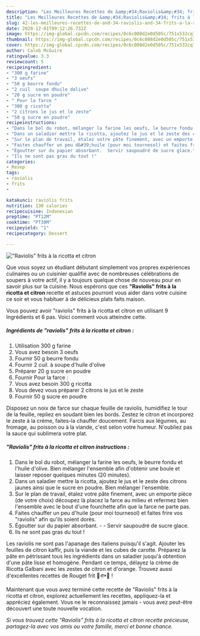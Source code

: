```yaml
---
description: "Les Meilleures Recettes de &amp;#34;Raviolis&amp;#34; frits à la ricotta et citron"
title: "Les Meilleures Recettes de &amp;#34;Raviolis&amp;#34; frits à la ricotta et citron"
slug: 42-les-meilleures-recettes-de-and-34-raviolis-and-34-frits-a-la-ricotta-et-citron
date: 2020-12-01T09:12:26.732Z
image: https://img-global.cpcdn.com/recipes/0c6c008d2e0d505c/751x532cq70/raviolis-frits-a-la-ricotta-et-citron-photo-principale-de-la-recette.jpg
thumbnail: https://img-global.cpcdn.com/recipes/0c6c008d2e0d505c/751x532cq70/raviolis-frits-a-la-ricotta-et-citron-photo-principale-de-la-recette.jpg
cover: https://img-global.cpcdn.com/recipes/0c6c008d2e0d505c/751x532cq70/raviolis-frits-a-la-ricotta-et-citron-photo-principale-de-la-recette.jpg
author: Caleb McGuire
ratingvalue: 3.3
reviewcount: 5
recipeingredient:
- "300 g farine"
- "3 oeufs"
- "50 g beurre fondu"
- "2 cuil  soupe dhuile dolive"
- "20 g sucre en poudre"
- " Pour la farce "
- "300 g ricotta"
- "2 citrons le jus et le zeste"
- "50 g sucre en poudre"
recipeinstructions:
- "Dans le bol du robot, mélanger la farine les oeufs, le beurre fondu et l&#39;huile d&#39;olive. Bien mélanger l&#39;ensemble afin d&#39;obtenir une boule et laisser reposer quelques minutes (20 minutes)."
- "Dans un saladier mettre la ricotta, ajoutez le jus et le zeste des citrons jaunes ainsi que le sucre en poudre. Bien mélanger l&#39;ensemble."
- "Sur le plan de travail, étalez votre pâte finement, avec un emporte pièce (de votre choix) découpez là placez la farce au milieu et refermez bien l&#39;ensemble avec le bout d&#39;une fourchette afin que la farce ne parte pas."
- "Faites chauffer un peu d&#39;huile (pour moi tournesol) et faites frire vos &#34;raviolis&#34; afin qu&#39;ils soient dorés."
- "Égoutter sur du papier absorbant.  Servir saupoudré de sucre glace."
- "Ils ne sont pas gras du tout !"
categories:
- Resep
tags:
- raviolis
- frits
- 

katakunci: raviolis frits  
nutrition: 130 calories
recipecuisine: Indonesian
preptime: "PT12M"
cooktime: "PT30M"
recipeyield: "1"
recipecategory: Dessert

---
```



![&#34;Raviolis&#34; frits à la ricotta et citron](https://img-global.cpcdn.com/recipes/0c6c008d2e0d505c/751x532cq70/raviolis-frits-a-la-ricotta-et-citron-photo-principale-de-la-recette.jpg)

Que vous soyez un étudiant débutant simplement vos propres expériences culinaires ou un cuisinier qualifié avec de nombreuses célébrations de soupers à votre actif, il y a toujours quelque chose de nouveau pour en savoir plus sur la cuisine. Nous espérons que ces <strong> &#34;Raviolis&#34; frits à la ricotta et citron </strong> recette et astuces pourront vous aider dans votre cuisine ce soir et vous habituer à de délicieux plats faits maison.

<!--inarticleads1-->

Vous pouvez avoir &#34;raviolis&#34; frits à la ricotta et citron en utilisant 9 Ingrédients et 6 pas. Voici comment vous atteindre cette.

##### Ingrédients de &#34;raviolis&#34; frits à la ricotta et citron :

1. Utilisation 300 g farine
1. Vous avez besoin 3 oeufs
1. Fournir 50 g beurre fondu
1. Fournir 2 cuil. à soupe d&#39;huile d&#39;olive
1. Préparer 20 g sucre en poudre
1. Fournir  Pour la farce :
1. Vous avez besoin 300 g ricotta
1. Vous devez vous préparer 2 citrons le jus et le zeste
1. Fournir 50 g sucre en poudre


Disposez un noix de farce sur chaque feuille de raviolis, humidifiez le tour de la feuille, repliez en soudant bien les bords. Zestez le citron et incorporez le zeste à la crème, faites-la chauffer doucement. Farcis aux légumes, au fromage, au poisson ou à la viande, c&#39;est selon votre humeur. N&#39;oubliez pas la sauce qui sublimera votre plat. 

<!--inarticleads2-->

##### &#34;Raviolis&#34; frits à la ricotta et citron instructions :

1. Dans le bol du robot, mélanger la farine les oeufs, le beurre fondu et l&#39;huile d&#39;olive. Bien mélanger l&#39;ensemble afin d&#39;obtenir une boule et laisser reposer quelques minutes (20 minutes).
1. Dans un saladier mettre la ricotta, ajoutez le jus et le zeste des citrons jaunes ainsi que le sucre en poudre. Bien mélanger l&#39;ensemble.
1. Sur le plan de travail, étalez votre pâte finement, avec un emporte pièce (de votre choix) découpez là placez la farce au milieu et refermez bien l&#39;ensemble avec le bout d&#39;une fourchette afin que la farce ne parte pas.
1. Faites chauffer un peu d&#39;huile (pour moi tournesol) et faites frire vos &#34;raviolis&#34; afin qu&#39;ils soient dorés.
1. Égoutter sur du papier absorbant. -  - Servir saupoudré de sucre glace.
1. Ils ne sont pas gras du tout !


Les raviolis ne sont pas l&#39;apanage des italiens puisqu&#39;il s&#39;agit. Ajouter les feuilles de citron kaffir, puis la viande et les cubes de carotte. Préparez la pâte en pétrissant tous les ingrédients dans un saladier jusqu&#39;à obtention d&#39;une pâte lisse et homogène. Pendant ce temps, délayez la crème de Ricotta Galbani avec les zestes de citron et d&#39;orange. Trouvez aussi d&#39;excellentes recettes de Rouget frit 🍋🐟🌿 ! 

<!--inarticleads1-->

<p>
Maintenant que vous avez terminé cette recette de &#34;Raviolis&#34; frits à la ricotta et citron, explorez actuellement les recettes, appliquez-la et appréciez également. Vous ne le reconnaissez jamais - vous avez peut-être découvert une toute nouvelle vocation.
</p>

<p>
<i>Si vous trouvez cette &#34;Raviolis&#34; frits à la ricotta et citron recette précieuse, partagez-la avec vos amis ou votre famille, merci et bonne chance.</i>
</p>
